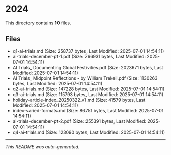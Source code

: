 # 2024

This directory contains **10** files.

## Files

- q1-ai-trials.md (Size: 258737 bytes, Last Modified: 2025-07-01 14:54:11)
- ai-trials-december-pt-1.pdf (Size: 266931 bytes, Last Modified: 2025-07-01 14:54:11)
- AI Trials_ Documenting Global Festivities.pdf (Size: 2023671 bytes, Last Modified: 2025-07-01 14:54:11)
- AI Trials_ Midpoint Reflections - by William Trekell.pdf (Size: 1130263 bytes, Last Modified: 2025-07-01 14:54:11)
- q2-ai-trials.md (Size: 147228 bytes, Last Modified: 2025-07-01 14:54:11)
- q3-ai-trials.md (Size: 115793 bytes, Last Modified: 2025-07-01 14:54:11)
- holiday-article-index_20250322_v1.md (Size: 41579 bytes, Last Modified: 2025-07-01 14:54:11)
- index-varied-formats.md (Size: 86751 bytes, Last Modified: 2025-07-01 14:54:11)
- ai-trials-december-pt-2.pdf (Size: 255391 bytes, Last Modified: 2025-07-01 14:54:11)
- q4-ai-trials.md (Size: 123090 bytes, Last Modified: 2025-07-01 14:54:11)

---
*This README was auto-generated.*

